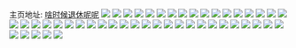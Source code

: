 主页地址: [啥时候退休呢呢](https://weibo.com/u/5680208659) 
![](https://wx4.sinaimg.cn/mw2000/006cpzKHly1h9nehlvluaj30tj1ghdn1.jpg) 
![](https://wx4.sinaimg.cn/mw2000/006cpzKHly1h9l2is7akrj30u0140k1o.jpg) 
![](https://wx4.sinaimg.cn/mw2000/006cpzKHly1h9l2isjbl4j30u014014t.jpg) 
![](https://wx4.sinaimg.cn/mw2000/006cpzKHly1h9jhebfoq9j30u01m0tjg.jpg) 
![](https://wx4.sinaimg.cn/mw2000/006cpzKHly1h9jhec1xe7j30u01lxwp6.jpg) 
![](https://wx4.sinaimg.cn/mw2000/006cpzKHly1h9jhf2wnh8j31400u0ahe.jpg) 
![](https://wx4.sinaimg.cn/mw2000/006cpzKHly1h8yfmia3mnj30wi1yc490.jpg) 
![](https://wx4.sinaimg.cn/mw2000/006cpzKHly1h8qggtz765j32c0340npf.jpg) 
![](https://wx4.sinaimg.cn/mw2000/006cpzKHly1h8iaxo2dhdj31fc0swdun.jpg) 
![](https://wx4.sinaimg.cn/mw2000/006cpzKHly1h8iaxuk92aj30r21c3wms.jpg) 
![](https://wx4.sinaimg.cn/mw2000/006cpzKHly1h7n4j4chdnj31ba0zgjyz.jpg) 
![](https://wx4.sinaimg.cn/mw2000/006cpzKHly1h7n4j4p9xij30zk1beamo.jpg) 
![](https://wx4.sinaimg.cn/mw2000/006cpzKHly1h7ct3xdplkj33402c0dnz.jpg) 
![](https://wx4.sinaimg.cn/mw2000/006cpzKHly1h6pktz394cj30u016eabg.jpg) 
![](https://wx4.sinaimg.cn/mw2000/006cpzKHly1h62h7x61gjj30ty1h8n6l.jpg) 
![](https://wx4.sinaimg.cn/mw2000/006cpzKHly1h5ryqqj60wj30u01hc7bk.jpg) 
![](https://wx4.sinaimg.cn/mw2000/006cpzKHly1h5hgphb6sbj30wi1yce4d.jpg) 
![](https://wx4.sinaimg.cn/mw2000/006cpzKHly1h55yuqtd8kj31400u0gt1.jpg) 
![](https://wx4.sinaimg.cn/mw2000/006cpzKHly1h55yurg5cuj31400u07d7.jpg) 
![](https://wx4.sinaimg.cn/mw2000/006cpzKHly1h55yus0c7tj31400u0jyv.jpg) 
![](https://wx4.sinaimg.cn/mw2000/006cpzKHly1h55yusj9anj31400u010f.jpg) 
![](https://wx4.sinaimg.cn/mw2000/006cpzKHly1h55yutmgbcj31400u0ah0.jpg) 
![](https://wx4.sinaimg.cn/mw2000/006cpzKHly1h55yuq0owxj31400u046t.jpg) 
![](https://wx4.sinaimg.cn/mw2000/006cpzKHly1gyuzd0krgej30u0140wk2.jpg) 
![](https://wx4.sinaimg.cn/mw2000/006cpzKHly1gxz9982814j33402c07wj.jpg) 
![](https://wx4.sinaimg.cn/mw2000/006cpzKHly1gxz99bz6uoj32c0340u0z.jpg) 
![](https://wx4.sinaimg.cn/mw2000/006cpzKHly1gxz9957imoj32c03401ky.jpg) 
![](https://wx4.sinaimg.cn/mw2000/006cpzKHly1gxz99d5dcnj33402c0b2a.jpg) 
![](https://wx4.sinaimg.cn/mw2000/006cpzKHly1gxz99g4ui2j32c0340qv7.jpg) 
![](https://wx4.sinaimg.cn/mw2000/006cpzKHly1gxz99immwuj32c03401kz.jpg) 
![](https://wx4.sinaimg.cn/mw2000/006cpzKHly1gxz99k9fflj31w02iox6r.jpg) 
![](https://wx4.sinaimg.cn/mw2000/006cpzKHly1gxz99nqcbkj30n01dsqjh.jpg) 
![](https://wx4.sinaimg.cn/mw2000/006cpzKHly1gxz99o3h5ej30zk0qowf8.jpg) 
![](https://wx4.sinaimg.cn/mw2000/006cpzKHly1gv056x8xs8j60ku0kuq5602.jpg) 
![](https://wx4.sinaimg.cn/mw2000/006cpzKHly1gs15cu6nx1j30u01hcwvg.jpg) 
![](https://wx4.sinaimg.cn/mw2000/006cpzKHly1gr8xye0aocj33402c07wh.jpg) 
![](https://wx4.sinaimg.cn/mw2000/006cpzKHly1gf194fh8l7j32c0340qv5.jpg) 
![](https://wx4.sinaimg.cn/mw2000/006cpzKHly1gf194isw3uj33402c0kjm.jpg) 
![](https://wx4.sinaimg.cn/mw2000/006cpzKHly1gcuhngj235j32c0340npe.jpg) 
![](https://wx4.sinaimg.cn/mw2000/006cpzKHly1gcuhnhrz0lj33402c0x6p.jpg) 
![](https://wx4.sinaimg.cn/mw2000/006cpzKHly1gcuhnjkp5sj32c0340b29.jpg) 
![](https://wx4.sinaimg.cn/mw2000/006cpzKHly1gcuhnkdowej30u01hcws8.jpg) 
![](https://wx4.sinaimg.cn/mw2000/006cpzKHly1gcuhnl5wtrj33402c0hdu.jpg) 
![](https://wx4.sinaimg.cn/mw2000/006cpzKHly1gcuhnnc0cij30u01hctol.jpg) 
![](https://wx4.sinaimg.cn/mw2000/006cpzKHly1g4w6tmd2agj30u0140grk.jpg) 
![](https://wx4.sinaimg.cn/mw2000/006cpzKHly1g4w6tmqheoj30u01hcah7.jpg) 
![](https://wx4.sinaimg.cn/mw2000/006cpzKHly1g4w6tm29pvj30u0140qav.jpg) 
